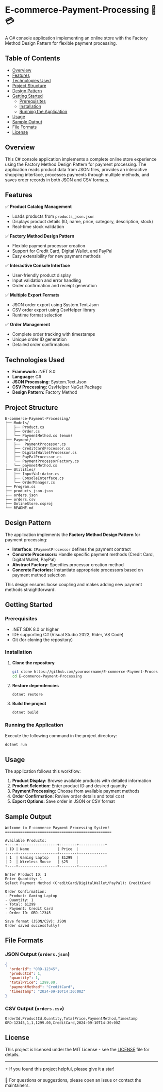 # E-commerce-Payment-Processing 🛒💳

A C# console application implementing an online store with the Factory Method Design Pattern for flexible payment processing.

## Table of Contents

- [Overview](#overview)
- [Features](#features)
- [Technologies Used](#technologies-used)
- [Project Structure](#project-structure)
- [Design Pattern](#design-pattern)
- [Getting Started](#getting-started)
  - [Prerequisites](#prerequisites)
  - [Installation](#installation)
  - [Running the Application](#running-the-application)
- [Usage](#usage)
- [Sample Output](#sample-output)
- [File Formats](#file-formats)
- [License](#license)

## Overview

This C# console application implements a complete online store experience using the Factory Method Design Pattern for payment processing. The application reads product data from JSON files, provides an interactive shopping interface, processes payments through multiple methods, and saves order records in both JSON and CSV formats.

## Features

✅ **Product Catalog Management**
- Loads products from `products_json.json`
- Displays product details (ID, name, price, category, description, stock)
- Real-time stock validation

✅ **Factory Method Design Pattern**
- Flexible payment processor creation
- Support for Credit Card, Digital Wallet, and PayPal
- Easy extensibility for new payment methods

✅ **Interactive Console Interface**
- User-friendly product display
- Input validation and error handling
- Order confirmation and receipt generation

✅ **Multiple Export Formats**
- JSON order export using System.Text.Json
- CSV order export using CsvHelper library
- Runtime format selection

✅ **Order Management**
- Complete order tracking with timestamps
- Unique order ID generation
- Detailed order confirmations

## Technologies Used

- **Framework:** .NET 8.0
- **Language:** C#
- **JSON Processing:** System.Text.Json
- **CSV Processing:** CsvHelper NuGet Package
- **Design Pattern:** Factory Method

## Project Structure

```
E-commerce-Payment-Processing/
├── Models/
│   ├── Product.cs
│   ├── Order.cs
│   └── PaymentMethod.cs (enum)
├── Payment/
│   ├──  PaymentProcessor.cs
│   ├── CreditCardProcessor.cs
│   ├── DigitalWalletProcessor.cs
│   ├── PayPalProcessor.cs
│   └── PaymentProcessorFactory.cs
|   └── paymnetMethod.cs
├── Utilities/
│   ├── InputValidator.cs
│   ├── ConsoleInterface.cs
│   └── OrderManager.cs
├── Program.cs
├── products_json.json
├── orders.json
├── orders.csv
├── OnlineStore.csproj
└── README.md
```

## Design Pattern

The application implements the **Factory Method Design Pattern** for payment processing:

- **Interface:** `IPaymentProcessor` defines the payment contract
- **Concrete Processors:** Handle specific payment methods (Credit Card, Digital Wallet, PayPal)
- **Abstract Factory:** Specifies processor creation method
- **Concrete Factories:** Instantiate appropriate processors based on payment method selection

This design ensures loose coupling and makes adding new payment methods straightforward.

## Getting Started

### Prerequisites

- .NET SDK 8.0 or higher
- IDE supporting C# (Visual Studio 2022, Rider, VS Code)
- Git (for cloning the repository)

### Installation

1. **Clone the repository**
   ```bash
   git clone https://github.com/yourusername/E-commerce-Payment-Processing.git
   cd E-commerce-Payment-Processing
   ```

2. **Restore dependencies**
   ```bash
   dotnet restore
   ```

3. **Build the project**
   ```bash
   dotnet build
   ```

### Running the Application

Execute the following command in the project directory:

```bash
dotnet run
```

## Usage

The application follows this workflow:

1. **Product Display:** Browse available products with detailed information
2. **Product Selection:** Enter product ID and desired quantity
3. **Payment Processing:** Choose from available payment methods
4. **Order Confirmation:** Review order details and total cost
5. **Export Options:** Save order in JSON or CSV format

## Sample Output

```
Welcome to E-commerce Payment Processing System!
=================================================

Available Products:
+----+------------------+--------+------------+
| ID | Name             | Price  | 
+----+------------------+--------+------------+
| 1  | Gaming Laptop    | $1299  |  
| 2  | Wireless Mouse   | $25    |  
+----+------------------+--------+------------+

Enter Product ID: 1
Enter Quantity: 1
Select Payment Method (CreditCard/DigitalWallet/PayPal): CreditCard

Order Confirmation:
- Product: Gaming Laptop
- Quantity: 1
- Total: $1299
- Payment: Credit Card
- Order ID: ORD-12345

Save format (JSON/CSV): JSON
Order saved successfully!
```

## File Formats

### JSON Output (`orders.json`)
```json
{
  "orderId": "ORD-12345",
  "productId": 1,
  "quantity": 1,
  "totalPrice": 1299.00,
  "paymentMethod": "CreditCard",
  "timestamp": "2024-09-10T14:30:00Z"
}
```

### CSV Output (`orders.csv`)
```csv
OrderId,ProductId,Quantity,TotalPrice,PaymentMethod,Timestamp
ORD-12345,1,1,1299.00,CreditCard,2024-09-10T14:30:00Z
```

 

## License

This project is licensed under the MIT License - see the [LICENSE](LICENSE) file for details.

---

⭐ If you found this project helpful, please give it a star!

📧 For questions or suggestions, please open an issue or contact the maintainers.
